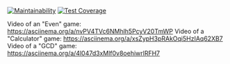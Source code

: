 [![Maintainability](https://api.codeclimate.com/v1/badges/50e4c75742c61fa77c45/maintainability)](https://codeclimate.com/github/MarkinIA/java-project-61/maintainability)
[![Test Coverage](https://api.codeclimate.com/v1/badges/50e4c75742c61fa77c45/test_coverage)](https://codeclimate.com/github/MarkinIA/java-project-61/test_coverage)

Video of an "Even" game: https://asciinema.org/a/nvPV4TVc6NMhlh5PcyV20TmWP
Video of a "Calculator" game: https://asciinema.org/a/xsZypH3pRAkOqi5HzIAq62XB7
Video of a "GCD" game: https://asciinema.org/a/4l047d3xMlf0v8oehiwrlRFH7